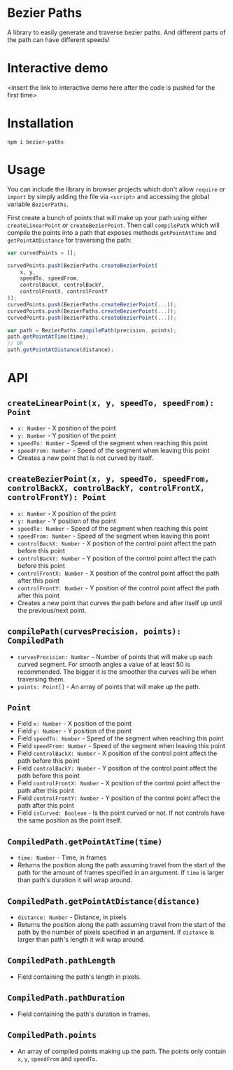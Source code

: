 # Bezier Paths

A library to easily generate and traverse bezier paths. And different parts of the path can have different speeds!

# Interactive demo

\<insert the link to interactive demo here after the code is pushed for the first time>

# Installation

`npm i bezier-paths`

# Usage

You can include the library in browser projects which don't allow `require` or `import` by simply adding the file
via `<script>` and accessing the global variable `BezierPaths`.

First create a bunch of points that will make up your path using either `createLinearPoint` or `createBezierPoint`. 
Then call `compilePath` which will compile the points into a path that exposes methods `getPointAtTime` and
`getPointAtDistance` for traversing the path:

```js
var curvedPoints = [];

curvedPoints.push(BezierPaths.createBezierPoint(
	x, y,
	speedTo, speedFrom,
	controlBackX, controlBackY,
	controlFrontX, controlFrontY
));
curvedPoints.push(BezierPaths.createBezierPoint(...));
curvedPoints.push(BezierPaths.createBezierPoint(...));
curvedPoints.push(BezierPaths.createBezierPoint(...));

var path = BezierPaths.compilePath(precision, points);
path.getPointAtTime(time);
// OR
path.getPointAtDistance(distance);
```

# API

## `createLinearPoint(x, y, speedTo, speedFrom): Point`
 * `x: Number` - X position of the point
 * `y: Number` - Y position of the point
 * `speedTo: Number` - Speed of the segment when reaching this point
 * `speedFrom: Number` - Speed of the segment when leaving this point
 * Creates a new point that is not curved by itself.

## `createBezierPoint(x, y, speedTo, speedFrom, controlBackX, controlBackY, controlFrontX, controlFrontY): Point`
 * `x: Number` - X position of the point
 * `y: Number` - Y position of the point
 * `speedTo: Number` - Speed of the segment when reaching this point
 * `speedFrom: Number` - Speed of the segment when leaving this point
 * `controlBackX: Number` - X position of the control point affect the path before this point
 * `controlBackY: Number` - Y position of the control point affect the path before this point
 * `controlFrontX: Number` - X position of the control point affect the path after this point
 * `controlFrontY: Number` - Y position of the control point affect the path after this point
 * Creates a new point that curves the path before and after itself up until the previous/next point.

## `compilePath(curvesPrecision, points): CompiledPath`
 * `curvesPrecision: Number` - Number of points that will make up each curved segment. For smooth angles a value of at least 50 is recommended. The bigger it is the smoother the curves will be when traversing them.
 * `points: Point[]` - An array of points that will make up the path.

## `Point`
 * Field `x: Number` - X position of the point
 * Field `y: Number` - Y position of the point
 * Field `speedTo: Number` - Speed of the segment when reaching this point
 * Field `speedFrom: Number` - Speed of the segment when leaving this point
 * Field `controlBackX: Number` - X position of the control point affect the path before this point
 * Field `controlBackY: Number` - Y position of the control point affect the path before this point
 * Field `controlFrontX: Number` - X position of the control point affect the path after this point
 * Field `controlFrontY: Number` - Y position of the control point affect the path after this point
 * Field `isCurved: Boolean` - Is the point curved or not. If not controls have the same position as the point itself.
	

## `CompiledPath.getPointAtTime(time)`
 * `time: Number` - Time, in frames
 * Returns the position along the path assuming travel from the start of the path for the amount of frames specified in an argument. If `time` is larger than path's duration it will wrap around.
 
## `CompiledPath.getPointAtDistance(distance)`
 * `distance: Number` - Distance, in pixels
 * Returns the position along the path assuming travel from the start of the path by the number of pixels specified in an argument. If `distance` is larger than path's length it will wrap around.
## `CompiledPath.pathLength`
 * Field containing the path's length in pixels.
 
## `CompiledPath.pathDuration`
 * Field containing the path's duration in frames.
 
## `CompiledPath.points`
 * An array of compiled points making up the path. The points only contain `x`, `y`, `speedFrom` and `speedTo`.
